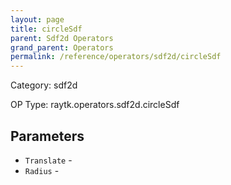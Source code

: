 ```yaml
---
layout: page
title: circleSdf
parent: Sdf2d Operators
grand_parent: Operators
permalink: /reference/operators/sdf2d/circleSdf
---
```


Category: sdf2d

OP Type: raytk.operators.sdf2d.circleSdf

## Parameters

* `Translate` - 
* `Radius` -
